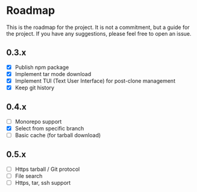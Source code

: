 # Roadmap

This is the roadmap for the project. It is not a commitment, but a guide for the project. If you have any suggestions, please feel free to open an issue.

## 0.3.x

- [x] Publish npm package
- [x] Implement tar mode download
- [x] Implement TUI (Text User Interface) for post-clone management
- [x] Keep git history

## 0.4.x

- [ ] Monorepo support
- [x] Select from specific branch
- [ ] Basic cache (for tarball download)

## 0.5.x

- [ ] Https tarball / Git protocol
- [ ] File search
- [ ] Https, tar, ssh support
